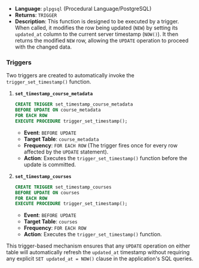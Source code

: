-   **Language**: `plpgsql` (Procedural Language/PostgreSQL)
-   **Returns**: `TRIGGER`
-   **Description**: This function is designed to be executed by a trigger. When called, it modifies the row being updated (`NEW`) by setting its `updated_at` column to the current server timestamp (`NOW()`). It then returns the modified `NEW` row, allowing the `UPDATE` operation to proceed with the changed data.

### Triggers

Two triggers are created to automatically invoke the `trigger_set_timestamp()` function.

1.  **`set_timestamp_course_metadata`**
    ```sql
    CREATE TRIGGER set_timestamp_course_metadata
    BEFORE UPDATE ON course_metadata
    FOR EACH ROW
    EXECUTE PROCEDURE trigger_set_timestamp();
    ```
    -   **Event**: `BEFORE UPDATE`
    -   **Target Table**: `course_metadata`
    -   **Frequency**: `FOR EACH ROW` (The trigger fires once for every row affected by the `UPDATE` statement).
    -   **Action**: Executes the `trigger_set_timestamp()` function before the update is committed.

2.  **`set_timestamp_courses`**
    ```sql
    CREATE TRIGGER set_timestamp_courses
    BEFORE UPDATE ON courses
    FOR EACH ROW
    EXECUTE PROCEDURE trigger_set_timestamp();
    ```
    -   **Event**: `BEFORE UPDATE`
    -   **Target Table**: `courses`
    -   **Frequency**: `FOR EACH ROW`
    -   **Action**: Executes the `trigger_set_timestamp()` function.

This trigger-based mechanism ensures that any `UPDATE` operation on either table will automatically refresh the `updated_at` timestamp without requiring any explicit `SET updated_at = NOW()` clause in the application's SQL queries.